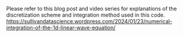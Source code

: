Please refer to this blog post and video series for explanations of the discretization scheme and integration method used in this code.
https://sullivandatascience.wordpress.com/2024/01/23/numerical-integration-of-the-1d-linear-wave-equation/
